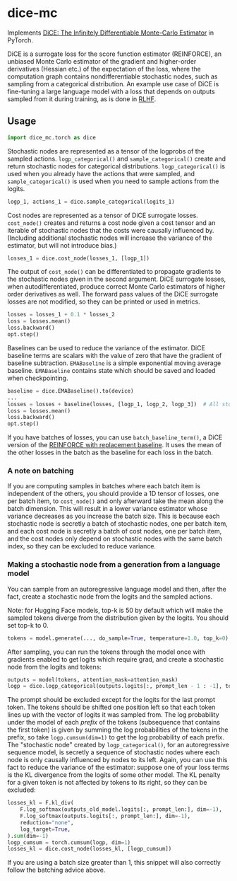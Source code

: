 # dice-mc

Implements [DiCE: The Infinitely Differentiable Monte-Carlo Estimator](https://arxiv.org/abs/1802.05098) in PyTorch.

DiCE is a surrogate loss for the score function estimator (REINFORCE), an unbiased Monte Carlo estimator of the gradient and higher-order derivatives (Hessian etc.) of the expectation of the loss, where the computation graph contains nondifferentiable stochastic nodes, such as sampling from a categorical distribution. An example use case of DiCE is fine-tuning a large language model with a loss that depends on outputs sampled from it during training, as is done in [RLHF](https://en.wikipedia.org/wiki/Reinforcement_learning_from_human_feedback).

## Usage

```python
import dice_mc.torch as dice
```

Stochastic nodes are represented as a tensor of the logprobs of the sampled actions. `logp_categorical()` and `sample_categorical()` create and return stochastic nodes for categorical distributions. `logp_categorical()` is used when you already have the actions that were sampled, and `sample_categorical()` is used when you need to sample actions from the logits.

```python
logp_1, actions_1 = dice.sample_categorical(logits_1)
```

Cost nodes are represented as a tensor of DiCE surrogate losses. `cost_node()` creates and returns a cost node given a cost tensor and an iterable of stochastic nodes that the costs were causally influenced by. (Including additional stochastic nodes will increase the variance of the estimator, but will not introduce bias.)

```python
losses_1 = dice.cost_node(losses_1, [logp_1])
```

The output of `cost_node()` can be differentiated to propagate gradients to the stochastic nodes given in the second argument. DiCE surrogate losses, when autodifferentiated, produce correct Monte Carlo estimators of higher order derivatives as well. The forward pass values of the DiCE surrogate losses are not modified, so they can be printed or used in metrics.

```python
losses = losses_1 + 0.1 * losses_2
loss = losses.mean()
loss.backward()
opt.step()
```

Baselines can be used to reduce the variance of the estimator. DiCE baseline terms are scalars with the value of zero that have the gradient of baseline subtraction. `EMABaseline` is a simple exponential moving average baseline. `EMABaseline` contains state which should be saved and loaded when checkpointing.

```python
baseline = dice.EMABaseline().to(device)
...
losses = losses + baseline(losses, [logp_1, logp_2, logp_3])  # All stochastic nodes
loss = losses.mean()
loss.backward()
opt.step()
```

If you have batches of losses, you can use `batch_baseline_term()`, a DiCE version of the [REINFORCE with replacement baseline](https://openreview.net/forum?id=r1lgTGL5DE). It uses the mean of the other losses in the batch as the baseline for each loss in the batch.

### A note on batching

If you are computing samples in batches where each batch item is independent of the others, you should provide a 1D tensor of losses, one per batch item, to `cost_node()` and only afterward take the mean along the batch dimension. This will result in a lower variance estimator whose variance decreases as you increase the batch size. This is because each stochastic node is secretly a batch of stochastic nodes, one per batch item, and each cost node is secretly a batch of cost nodes, one per batch item, and the cost nodes only depend on stochastic nodes with the same batch index, so they can be excluded to reduce variance.

### Making a stochastic node from a generation from a language model

You can sample from an autoregressive language model and then, after the fact, create a stochastic node from the logits and the sampled actions.

Note: for Hugging Face models, top-k is 50 by default which will make the sampled tokens diverge from the distribution given by the logits. You should set top-k to 0.

```python
tokens = model.generate(..., do_sample=True, temperature=1.0, top_k=0)
```

After sampling, you can run the tokens through the model once with gradients enabled to get logits which require grad, and create a stochastic node from the logits and tokens:

```python
outputs = model(tokens, attention_mask=attention_mask)
logp = dice.logp_categorical(outputs.logits[:, prompt_len - 1 : -1], tokens[:, prompt_len:])
```

The prompt should be excluded except for the logits for the last prompt token. The tokens should be shifted one position left so that each token lines up with the vector of logits it was sampled from. The log probability under the model of each *prefix* of the tokens (subsequence that contains the first token) is given by summing the log probabilities of the tokens in the prefix, so take `logp.cumsum(dim=1)` to get the log probability of each prefix. The "stochastic node" created by `logp_categorical()`, for an autoregressive sequence model, is secretly a sequence of stochastic nodes where each node is only causally influenced by nodes to its left. Again, you can use this fact to reduce the variance of the estimator: suppose one of your loss terms is the KL divergence from the logits of some other model. The KL penalty for a given token is not affected by tokens to its right, so they can be excluded:

```python
losses_kl = F.kl_div(
    F.log_softmax(outputs_old_model.logits[:, prompt_len:], dim=-1),
    F.log_softmax(outputs.logits[:, prompt_len:], dim=-1),
    reduction="none",
    log_target=True,
).sum(dim=-1)
logp_cumsum = torch.cumsum(logp, dim=1)
losses_kl = dice.cost_node(losses_kl, [logp_cumsum])
```

If you are using a batch size greater than 1, this snippet will also correctly follow the batching advice above.

